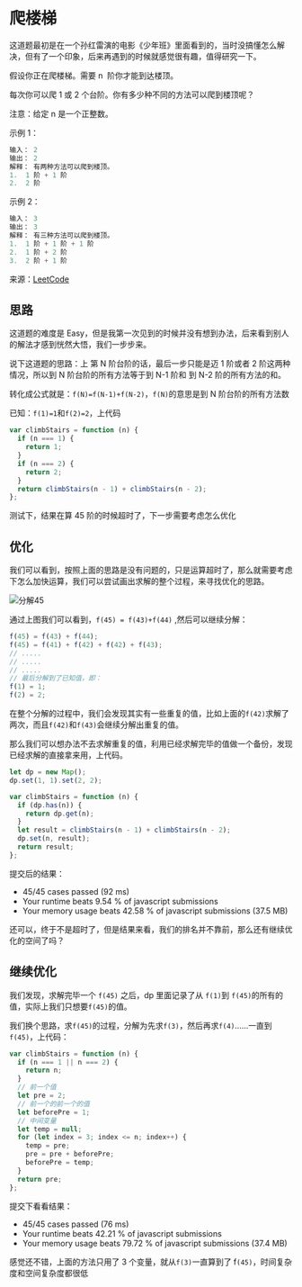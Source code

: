 # 爬楼梯

这道题最初是在一个孙红雷演的电影《少年班》里面看到的，当时没搞懂怎么解决，但有了一个印象，后来再遇到的时候就感觉很有趣，值得研究一下。

假设你正在爬楼梯。需要 n  阶你才能到达楼顶。

每次你可以爬 1 或 2 个台阶。你有多少种不同的方法可以爬到楼顶呢？

注意：给定 n 是一个正整数。

示例 1：

```js
输入： 2
输出： 2
解释： 有两种方法可以爬到楼顶。
1.  1 阶 + 1 阶
2.  2 阶
```

示例 2：

```js
输入： 3
输出： 3
解释： 有三种方法可以爬到楼顶。
1.  1 阶 + 1 阶 + 1 阶
2.  1 阶 + 2 阶
3.  2 阶 + 1 阶
```

来源：[LeetCode](https://leetcode-cn.com/problems/climbing-stairs)

## 思路

这道题的难度是 Easy，但是我第一次见到的时候并没有想到办法，后来看到别人的解法才感到恍然大悟，我们一步步来。

说下这道题的思路：上 第 N 阶台阶的话，最后一步只能是迈 1 阶或者 2 阶这两种情况，所以到 N 阶台阶的所有方法等于到 N-1 阶和 到 N-2 阶的所有方法的和。

转化成公式就是：`f(N)=f(N-1)+f(N-2)`，`f(N)`的意思是到 N 阶台阶的所有方法数

已知：`f(1)=1`和`f(2)=2`，上代码

```js
var climbStairs = function (n) {
  if (n === 1) {
    return 1;
  }
  if (n === 2) {
    return 2;
  }
  return climbStairs(n - 1) + climbStairs(n - 2);
};
```

测试下，结果在算 45 阶的时候超时了，下一步需要考虑怎么优化

## 优化

我们可以看到，按照上面的思路是没有问题的，只是运算超时了，那么就需要考虑下怎么加快运算，我们可以尝试画出求解的整个过程，来寻找优化的思路。

![分解45](https://i.loli.net/2020/08/17/h3zWpLJwc8NQ9jY.png)

通过上图我们可以看到，`f(45) = f(43)+f(44)` ,然后可以继续分解：

```js
f(45) = f(43) + f(44);
f(45) = f(41) + f(42) + f(42) + f(43);
// .....
// .....
// .....
// 最后分解到了已知值，即：
f(1) = 1;
f(2) = 2;
```

在整个分解的过程中，我们会发现其实有一些重复的值，比如上面的`f(42)`求解了两次，而且`f(42)`和`f(43)`会继续分解出重复的值。

那么我们可以想办法不去求解重复的值，利用已经求解完毕的值做一个备份，发现已经求解的直接拿来用，上代码。

```js
let dp = new Map();
dp.set(1, 1).set(2, 2);

var climbStairs = function (n) {
  if (dp.has(n)) {
    return dp.get(n);
  }
  let result = climbStairs(n - 1) + climbStairs(n - 2);
  dp.set(n, result);
  return result;
};
```

提交后的结果：

- 45/45 cases passed (92 ms)
- Your runtime beats 9.54 % of javascript submissions
- Your memory usage beats 42.58 % of javascript submissions (37.5 MB)

还可以，终于不是超时了，但是结果来看，我们的排名并不靠前，那么还有继续优化的空间了吗？

## 继续优化

我们发现，求解完毕一个 `f(45)` 之后，dp 里面记录了从 `f(1)`到 `f(45)`的所有的值，实际上我们只想要`f(45)`的值。

我们换个思路，求`f(45)`的过程，分解为先求`f(3)`，然后再求`f(4)`......一直到`f(45)`，上代码：

```js
var climbStairs = function (n) {
  if (n === 1 || n === 2) {
    return n;
  }
  // 前一个值
  let pre = 2;
  // 前一个的前一个的值
  let beforePre = 1;
  // 中间变量
  let temp = null;
  for (let index = 3; index <= n; index++) {
    temp = pre;
    pre = pre + beforePre;
    beforePre = temp;
  }
  return pre;
};
```

提交下看看结果：

- 45/45 cases passed (76 ms)
- Your runtime beats 42.21 % of javascript submissions
- Your memory usage beats 79.72 % of javascript submissions (37.4 MB)

感觉还不错，上面的方法只用了 3 个变量，就从`f(3)`一直算到了 f`(45)`，时间复杂度和空间复杂度都很低
